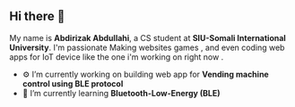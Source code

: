 ## Hi there 👋

My name is **Abdirizak Abdullahi**, a CS student at **SIU-Somali International University**. I'm passionate Making websites games , and even coding web apps for IoT device like the one i'm working on right now .

- ⚙️ I’m currently working on building web app for  **Vending machine control using BLE protocol**
- 📘 I’m currently learning **Bluetooth-Low-Energy (BLE)**

